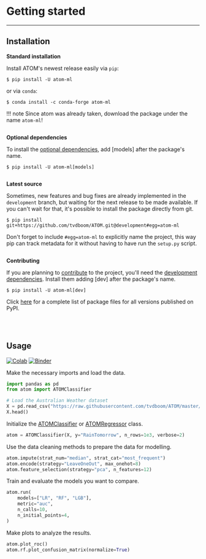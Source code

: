 # Getting started
-----------------

## Installation

**Standard installation**

Install ATOM's newest release easily via `pip`:

    $ pip install -U atom-ml

or via `conda`:

    $ conda install -c conda-forge atom-ml

!!! note
    Since atom was already taken, download the package under the name `atom-ml`!

<br style="display: block; margin-top: 2em; content: ' '">

**Optional dependencies**

To install the [optional dependencies](../dependencies/#optional), add
[models] after the package's name.

    $ pip install -U atom-ml[models]

<br style="display: block; margin-top: 2em; content: ' '">

**Latest source**

Sometimes, new features and bug fixes are already implemented in the
`development` branch, but waiting for the next release to be made
available. If you can't wait for that, it's possible to install the
package directly from git.

    $ pip install git+https://github.com/tvdboom/ATOM.git@development#egg=atom-ml

Don't forget to include `#egg=atom-ml` to explicitly name the project,
this way pip can track metadata for it without having to have run the
`setup.py` script.

<br style="display: block; margin-top: 2em; content: ' '">

**Contributing**

If you are planning to [contribute](../contributing) to the project,
you'll need the [development dependencies](../dependencies/#development).
Install them adding [dev] after the package's name.

    $ pip install -U atom-ml[dev]

Click [here](https://pypi.org/simple/atom-ml/) for a complete list of
package files for all versions published on PyPI.

<br><br>


## Usage

[![Colab](https://camo.githubusercontent.com/52feade06f2fecbf006889a904d221e6a730c194/68747470733a2f2f636f6c61622e72657365617263682e676f6f676c652e636f6d2f6173736574732f636f6c61622d62616467652e737667)](https://colab.research.google.com/drive/1PnYfycwdmKw8dGyygwh7F0S3A4Rc47lI?usp=sharing)
[![Binder](https://mybinder.org/badge_logo.svg)](https://mybinder.org/v2/gh/tvdboom/ATOM/HEAD)

Make the necessary imports and load the data.

```python
import pandas as pd
from atom import ATOMClassifier

# Load the Australian Weather dataset
X = pd.read_csv("https://raw.githubusercontent.com/tvdboom/ATOM/master/examples/datasets/weatherAUS.csv")
X.head()
```

Initialize the [ATOMClassifier](../API/ATOM/atomclassifier) or [ATOMRegressor](../API/ATOM/atomregressor) class.

```python
atom = ATOMClassifier(X, y="RainTomorrow", n_rows=1e3, verbose=2)
```

Use the data cleaning methods to prepare the data for modelling.

```python
atom.impute(strat_num="median", strat_cat="most_frequent")  
atom.encode(strategy="LeaveOneOut", max_onehot=8)  
atom.feature_selection(strategy="pca", n_features=12)
```

Train and evaluate the models you want to compare.

```python
atom.run(
    models=["LR", "RF", "LGB"],
    metric="auc",
    n_calls=10,
    n_initial_points=4,
)
```

Make plots to analyze the results.

```python
atom.plot_roc()
atom.rf.plot_confusion_matrix(normalize=True)
```